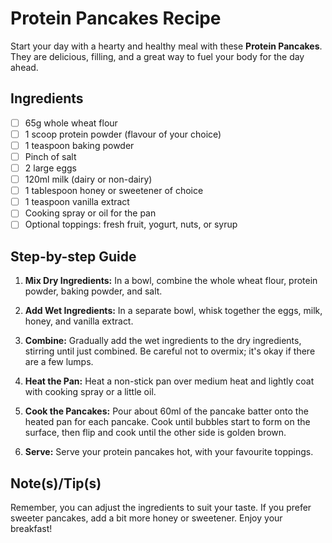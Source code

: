 # Protein Pancakes Recipe

Start your day with a hearty and healthy meal with these **Protein Pancakes**. They are delicious, filling, and a great way to fuel your body for the day ahead.

## Ingredients
- [ ] 65g whole wheat flour
- [ ] 1 scoop protein powder (flavour of your choice)
- [ ] 1 teaspoon baking powder
- [ ] Pinch of salt
- [ ] 2 large eggs
- [ ] 120ml milk (dairy or non-dairy)
- [ ] 1 tablespoon honey or sweetener of choice
- [ ] 1 teaspoon vanilla extract
- [ ] Cooking spray or oil for the pan
- [ ] Optional toppings: fresh fruit, yogurt, nuts, or syrup

## Step-by-step Guide

1. **Mix Dry Ingredients:** In a bowl, combine the whole wheat flour, protein powder, baking powder, and salt.

2. **Add Wet Ingredients:** In a separate bowl, whisk together the eggs, milk, honey, and vanilla extract. 

3. **Combine:** Gradually add the wet ingredients to the dry ingredients, stirring until just combined. Be careful not to overmix; it's okay if there are a few lumps.

4. **Heat the Pan:** Heat a non-stick pan over medium heat and lightly coat with cooking spray or a little oil.

5. **Cook the Pancakes:** Pour about 60ml of the pancake batter onto the heated pan for each pancake. Cook until bubbles start to form on the surface, then flip and cook until the other side is golden brown.

6. **Serve:** Serve your protein pancakes hot, with your favourite toppings.

## Note(s)/Tip(s)
Remember, you can adjust the ingredients to suit your taste. If you prefer sweeter pancakes, add a bit more honey or sweetener. Enjoy your breakfast!